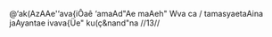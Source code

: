 @‘ak(AzAAe'‘ava{iÔaê ‘amaAd"Ae maAeh" Wva ca /
tamasyaetaAina jaAyantae ivava{Üe" ku(ç&nand"na //13//